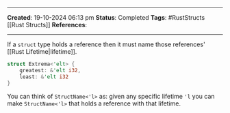_____
**Created**: 19-10-2024 06:13 pm
**Status**: Completed
**Tags**: #RustStructs [[Rust Structs]]
**References**: 
______

If a `struct` type holds a reference then it must name those references' [[Rust Lifetime|lifetime]].
```rust
struct Extrema<'elt> {
	greatest: &'elt i32,
	least: &'elt i32
}
```
You can think of `StructName<'l>` as: given any specific lifetime `'l` you can make `StructName<'l>` that holds a reference with that lifetime.